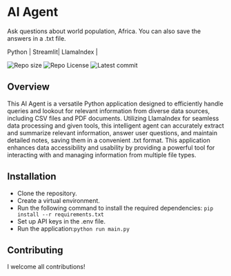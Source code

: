 # AI Agent

Ask questions about world population, Africa. You can also save the answers in a .txt file.

Python | Streamlit| LlamaIndex |

![Repo size](https://img.shields.io/github/repo-size/Mar-Issah/llamaIndex_agent)
![Repo License](https://img.shields.io/github/license/Mar-Issah/llamaIndex_agent.svg)
![Latest commit](https://img.shields.io/github/last-commit/Mar-Issah/llamaIndex_agent/master?style=round-square)

## Overview
This AI Agent is a versatile Python application designed to efficiently handle queries and lookout for relevant information from diverse data sources, including CSV files and PDF documents. Utilizing LlamaIndex for seamless data processing and given tools, this intelligent agent can accurately extract and summarize relevant information, answer user questions, and maintain detailed notes, saving them in a convenient .txt format. This application enhances data accessibility and usability by providing a powerful tool for interacting with and managing information from multiple file types.

## Installation
- Clone the repository.
- Create a virtual environment.
- Run the following command to install the required dependencies: `pip install --r requirements.txt`
- Set up API keys in the .env file.
- Run the application:`python run main.py`

## Contributing
I welcome all contributions!

